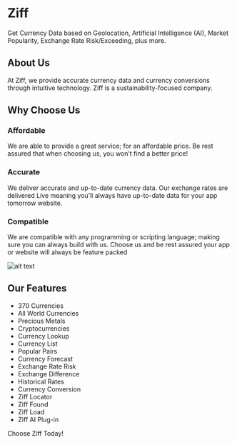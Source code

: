 # Ziff
Get Currency Data based on Geolocation, Artificial Intelligence (AI), Market Popularity, Exchange Rate Risk/Exceeding, plus more.

## About Us
At Ziff, we provide accurate currency data and currency conversions through intuitive technology. Ziff is a sustainability-focused company.

## Why Choose Us
### Affordable
We are able to provide a great service; for an affordable price. Be rest assured that when choosing us, you won’t find a better price!

### Accurate
We deliver accurate and up-to-date currency data. Our exchange rates are delivered Live meaning you’ll always have up-to-date data for your app tomorrow website.

### Compatible
We are compatible with any programming or scripting language; making sure you can always build with us. Choose us and be rest assured your app or website will always be feature packed

![alt text](https://ziff.digital/wp-content/uploads/2024/04/gif.gif)

## Our Features
* 370 Currencies
* All World Currencies
* Precious Metals
* Cryptocurrencies
* Currency Lookup
* Currency List
* Popular Pairs
* Currency Forecast
* Exchange Rate Risk
* Exchange Difference
* Historical Rates
* Currency Conversion
* Ziff Locator
* Ziff Found
* Ziff Load
* Ziff AI Plug-in

Choose Ziff Today!

